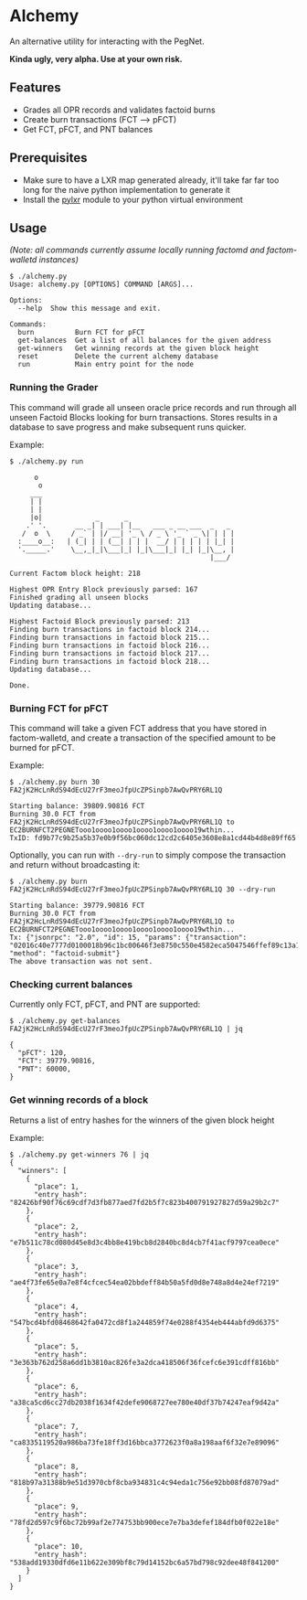 # Alchemy

An alternative utility for interacting with the PegNet.

**Kinda ugly, very alpha. Use at your own risk.**

## Features
- Grades all OPR records and validates factoid burns
- Create burn transactions (FCT --> pFCT)
- Get FCT, pFCT, and PNT balances

## Prerequisites
- Make sure to have a LXR map generated already, it'll take far far too long for the naive python implementation to generate it
- Install the [pylxr](https://github.com/pegnet/pylxr) module to your python virtual environment 

## Usage
*(Note: all commands currently assume locally running factomd and factom-walletd instances)*
```
$ ./alchemy.py
Usage: alchemy.py [OPTIONS] COMMAND [ARGS]...

Options:
  --help  Show this message and exit.

Commands:
  burn          Burn FCT for pFCT
  get-balances  Get a list of all balances for the given address
  get-winners   Get winning records at the given block height
  reset         Delete the current alchemy database
  run           Main entry point for the node
```

### Running the Grader
This command will grade all unseen oracle price records and run through all unseen Factoid Blocks looking for burn transactions. Stores results in a database to save progress and make subsequent runs quicker.

Example:
```
$ ./alchemy.py run

      o
       o
     ___
     | |
     | |
     |o|             _      _
    .' '.       __ _| | ___| |__   ___ _ __ ___  _   _
   /  o  \     / _` | |/ __| '_ \ / _ \ '_ ` _ \| | | |
  :____o__:   | (_| | | (__| | | |  __/ | | | | | |_| |
  '._____.'    \__,_|_|\___|_| |_|\___|_| |_| |_|\__, |
                                                 |___/

Current Factom block height: 218

Highest OPR Entry Block previously parsed: 167
Finished grading all unseen blocks
Updating database...

Highest Factoid Block previously parsed: 213
Finding burn transactions in factoid block 214...
Finding burn transactions in factoid block 215...
Finding burn transactions in factoid block 216...
Finding burn transactions in factoid block 217...
Finding burn transactions in factoid block 218...
Updating database...

Done.
```

### Burning FCT for pFCT
This command will take a given FCT address that you have stored in factom-walletd, and create a transaction of the specified amount to be burned for pFCT.

Example:
```
$ ./alchemy.py burn 30 FA2jK2HcLnRdS94dEcU27rF3meoJfpUcZPSinpb7AwQvPRY6RL1Q

Starting balance: 39809.90816 FCT
Burning 30.0 FCT from FA2jK2HcLnRdS94dEcU27rF3meoJfpUcZPSinpb7AwQvPRY6RL1Q to EC2BURNFCT2PEGNETooo1oooo1oooo1oooo1oooo1oooo19wthin...
TxID: fd9b77c9b25a5b37e0b9f56bc060dc12cd2c6405e3608e8a1cd44b4d8e89ff65
```

Optionally, you can run with `--dry-run` to simply compose the transaction and return without broadcasting it:
```
$ ./alchemy.py burn FA2jK2HcLnRdS94dEcU27rF3meoJfpUcZPSinpb7AwQvPRY6RL1Q 30 --dry-run

Starting balance: 39779.90816 FCT
Burning 30.0 FCT from FA2jK2HcLnRdS94dEcU27rF3meoJfpUcZPSinpb7AwQvPRY6RL1Q to EC2BURNFCT2PEGNETooo1oooo1oooo1oooo1oooo1oooo19wthin...
Tx: {"jsonrpc": "2.0", "id": 15, "params": {"transaction": "02016c40e7777d0100018b96c1bc00646f3e8750c550e4582eca5047546ffef89c13a175985e320232bacac81cc4280037399721298d77984585040ea61055377039a4c3f3e2cd48c46ff643d50fd64f01718b5edd2914acc2e4677f336c1a32736e5e9bde13663e6413894f57ec272e285c500f77e0975099512cc53a27591fa9bc09a7a972d07d645a15034d55361e6ff805da5113bbf604de7cf19f601702c8ca2efad22d18059be72b940679560f0d"}, "method": "factoid-submit"}
The above transaction was not sent.
```


### Checking current balances
Currently only FCT, pFCT, and PNT are supported:
```
$ ./alchemy.py get-balances FA2jK2HcLnRdS94dEcU27rF3meoJfpUcZPSinpb7AwQvPRY6RL1Q | jq

{
  "pFCT": 120,
  "FCT": 39779.90816,
  "PNT": 60000,
}
```


### Get winning records of a block
Returns a list of entry hashes for the winners of the given block height

Example:
```
$ ./alchemy.py get-winners 76 | jq
{
  "winners": [
    {
      "place": 1,
      "entry_hash": "82426bf90f76c69cdf7d3fb877aed7fd2b5f7c823b400791927827d59a29b2c7"
    },
    {
      "place": 2,
      "entry_hash": "e7b511c78cd080d45e8d3c4bb8e419bcb8d2840bc8d4cb7f41acf9797cea0ece"
    },
    {
      "place": 3,
      "entry_hash": "ae4f73fe65e0a7e8f4cfcec54ea02bbdeff84b50a5fd0d8e748a8d4e24ef7219"
    },
    {
      "place": 4,
      "entry_hash": "547bcd4bfd08468642fa0472cd8f1a244859f74e0288f4354eb444abfd9d6375"
    },
    {
      "place": 5,
      "entry_hash": "3e363b762d258a6dd1b3810ac826fe3a2dca418506f36fcefc6e391cdff816bb"
    },
    {
      "place": 6,
      "entry_hash": "a38ca5cd6cc27db2038f1634f42defe9068727ee780e40df37b74247eaf9d42a"
    },
    {
      "place": 7,
      "entry_hash": "ca8335119520a986ba73fe18ff3d16bbca3772623f0a8a198aaf6f32e7e89096"
    },
    {
      "place": 8,
      "entry_hash": "818b97a31388b9e51d3970cbf8cba934831c4c94eda1c756e92bb08fd87079ad"
    },
    {
      "place": 9,
      "entry_hash": "78fd2d597c9f6bc72b99af2e774753bb900ece7e7ba3defef184dfb0f022e18e"
    },
    {
      "place": 10,
      "entry_hash": "538add19330dfd6e11b622e309bf8c79d14152bc6a57bd798c92dee48f841200"
    }
  ]
}
```